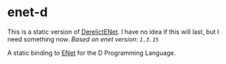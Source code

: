 enet-d
============

This is a static version of [DerelictENet](https://github.com/DerelictOrg/DerelictENet). I have no idea if this will last, but I need something now.
 _Based on enet version: `1.3.15`_

A static binding to [ENet](http://enet.bespin.org/) for the D Programming Language.
